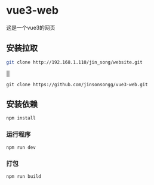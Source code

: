 # vue3-web

这是一个vue3的网页

## 安装拉取

```sh
git clone http://192.168.1.110/jin_song/website.git
```
||
```
git clone https://github.com/jinsonsongg/vue3-web.git
```


## 安装依赖

```sh
npm install
```

### 运行程序

```sh
npm run dev
```

### 打包

```sh
npm run build
```

